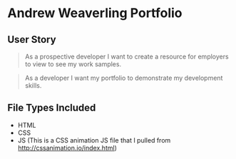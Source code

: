 # Andrew Weaverling Portfolio

## User Story

> As a prospective developer I want to create a resource for employers to view to see my work samples.

> As a developer I want my portfolio to demonstrate my development skills.

## File Types Included
* HTML
* CSS
* JS (This is a CSS animation JS file that I pulled from http://cssanimation.io/index.html)
